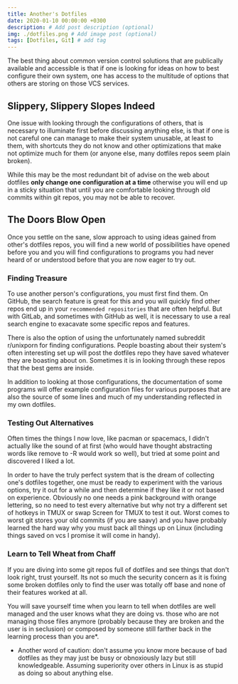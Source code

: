 ```yaml
---
title: Another's Dotfiles
date: 2020-01-10 00:00:00 +0300
description: # Add post description (optional)
img: ./dotfiles.png # Add image post (optional)
tags: [Dotfiles, Git] # add tag
---
```


The best thing about common version control solutions that are publically available and accessible is that
if one is looking for ideas on how to best configure their own system, one has access to the multitude of
options that others are storing on those VCS services.

## Slippery, Slippery Slopes Indeed

One issue with looking through the configurations of others, that is necessary to illuminate first before
discussing anything else, is that if one is not careful one can manage to make their system unusable, at
least to them, with shortcuts they do not know and other optimizations that make not optimize much for
them (or anyone else, many dotfiles repos seem plain broken).

While this may be the most redundant bit of advise on the web about dotfiles **only change one configuration at a time**
otherwise you will end up in a sticky situation that until you are comfortable looking through old commits within git
repos, you may not be able to recover.

## The Doors Blow Open

Once you settle on the sane, slow approach to using ideas gained from other's dotfiles repos, you will find a new world
of possibilities have opened before you and you will find configurations to programs you had never heard of or understood
before that you are now eager to try out.

### Finding Treasure

To use another person's configurations, you must first find them. On GitHub, the search feature is great for this and you
will quickly find other repos end up in your `recommended repositories` that are often helpful. But with GitLab, and sometimes
with GitHub as well, it is necessary to use a real search engine to exacavate some specific repos and features.

There is also the option of using the unfortunately named subreddit r/unixporn for finding configurations. People boasting
about their system's often interesting set up will post the dotfiles repo they have saved whatever they are boasting about
on. Sometimes it is in looking through these repos that the best gems are inside.

In addition to looking at those configurations, the documentation of some programs will offer example configuration files
for various purposes that are also the source of some lines and much of my understanding reflected in my own dotfiles.

### Testing Out Alternatives

Often times the things I now love, like pacman or spacemacs, I didn't actually like the sound of at first (who would
have thought abstracting words like remove to -R would work so well), but tried at some point and discovered I liked a
lot.

In order to have the truly perfect system that is the dream of collecting one's dotfiles together, one must be ready to
experiment with the various options, try it out for a while and then determine if they like it or not based on experience.
Obviously no one needs a pink background with orange lettering, so no need to test every alternative but why not try a
different set of hotkeys in TMUX or swap Screen for TMUX to test it out. Worst comes to worst git stores your old commits (if you are saavy)
and you have probably learned the hard way why you must back all things up on Linux (including things saved on vcs I promise it will come in handy).

### Learn to Tell Wheat from Chaff

If you are diving into some git repos full of dotfiles and see things that don't look right, trust yourself. Its not so
much the security concern as it is fixing some broken dotfiles only to find the user was totally off base and none of their
features worked at all.

You will save yourself time when you learn to tell when dotfiles are well managed and the user knows what they are doing
vs. those who are not managing those files anymore (probably because they are broken and the user is in seclusion) or
composed by someone still farther back in the learning process than you are\*.

- Another word of caution: don't assume you know more because of bad dotfiles as they may just be busy or obnoxiously
  lazy but still knowledgeable. Assuming superiority over others in Linux is as stupid as doing so about anything else.
